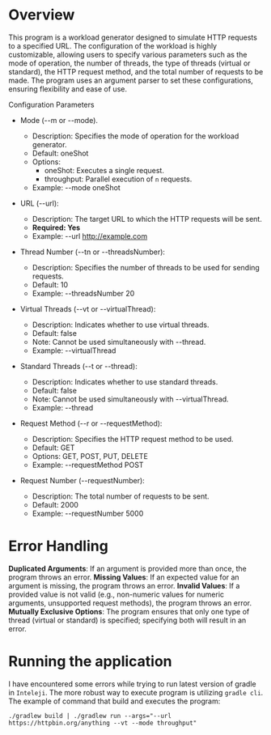 # Overview

This program is a workload generator designed to simulate HTTP requests to a specified URL. 
The configuration of the workload is highly customizable, allowing users to specify various 
parameters such as the mode of operation, the number of threads, the type of threads (virtual or standard),
the HTTP request method, and the total number of requests to be made. 
The program uses an argument parser to set these configurations, ensuring flexibility and ease of use.

Configuration Parameters

- Mode (--m or --mode). 
  - Description: Specifies the mode of operation for the workload generator.
  - Default: oneShot
  - Options:
    - oneShot: Executes a single request. 
    - throughput: Parallel execution of `n` requests.
  - Example: --mode oneShot

- URL (--url):
  - Description: The target URL to which the HTTP requests will be sent. 
  - **Required: Yes**
  - Example: --url http://example.com

- Thread Number (--tn or --threadsNumber):
  - Description: Specifies the number of threads to be used for sending requests.
  - Default: 10
  - Example: --threadsNumber 20

- Virtual Threads (--vt or --virtualThread):
  - Description: Indicates whether to use virtual threads.
  - Default: false
  - Note: Cannot be used simultaneously with --thread.
  - Example: --virtualThread

- Standard Threads (--t or --thread):
  - Description: Indicates whether to use standard threads.
  - Default: false
  - Note: Cannot be used simultaneously with --virtualThread.
  - Example: --thread

- Request Method (--r or --requestMethod):
  - Description: Specifies the HTTP request method to be used. 
  - Default: GET 
  - Options: GET, POST, PUT, DELETE 
  - Example: --requestMethod POST

- Request Number (--requestNumber):
  - Description: The total number of requests to be sent.
  - Default: 2000
  - Example: --requestNumber 5000

# Error Handling

**Duplicated Arguments**: If an argument is provided more than once, the program throws an error.
**Missing Values**: If an expected value for an argument is missing, the program throws an error.
**Invalid Values**: If a provided value is not valid (e.g., non-numeric values for numeric arguments, unsupported request methods), the program throws an error.
**Mutually Exclusive Options**: The program ensures that only one type of thread (virtual or standard) is specified; specifying both will result in an error.

# Running the application

I have encountered some errors while trying to run latest version of gradle in `Inteleji`.
The more robust way to execute program is utilizing `gradle cli`. 
The example of command that build and executes the program:

`./gradlew build | ./gradlew run --args="--url https://httpbin.org/anything --vt --mode throughput"`
